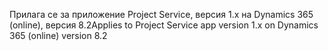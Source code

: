 <span data-ttu-id="e03cc-101">Прилага се за приложение Project Service, версия 1.x на Dynamics 365 (online), версия 8.2</span><span class="sxs-lookup"><span data-stu-id="e03cc-101">Applies to Project Service app version 1.x on Dynamics 365 (online) version 8.2</span></span>


